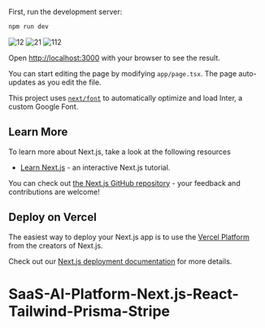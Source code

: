 

First, run the development server:

```bash
npm run dev

```

![12](https://github.com/masudfcs1/SaaS-AI-Platform-Next.js-React-Tailwind-Prisma-Stripe/assets/57311382/7b244702-7ad7-4d6f-abc5-1cf61ce02a25)
![21](https://github.com/masudfcs1/SaaS-AI-Platform-Next.js-React-Tailwind-Prisma-Stripe/assets/57311382/e3868567-0d8d-40e1-9f8c-fbc976f68666)
![112](https://github.com/masudfcs1/SaaS-AI-Platform-Next.js-React-Tailwind-Prisma-Stripe/assets/57311382/9666a084-cb02-4b3d-82b5-9cb81ad73b5b)

Open [http://localhost:3000](http://localhost:3000) with your browser to see the result.

You can start editing the page by modifying `app/page.tsx`. The page auto-updates as you edit the file.

This project uses [`next/font`](https://nextjs.org/docs/basic-features/font-optimization) to automatically optimize and load Inter, a custom Google Font.

## Learn More

To learn more about Next.js, take a look at the following resources

- [Learn Next.js](https://nextjs.org/learn) - an interactive Next.js tutorial.

You can check out [the Next.js GitHub repository](https://github.com/vercel/next.js/) - your feedback and contributions are welcome!

## Deploy on Vercel

The easiest way to deploy your Next.js app is to use the [Vercel Platform](https://vercel.com/new?utm_medium=default-template&filter=next.js&utm_source=create-next-app&utm_campaign=create-next-app-readme) from the creators of Next.js.

Check out our [Next.js deployment documentation](https://nextjs.org/docs/deployment) for more details.

# SaaS-AI-Platform-Next.js-React-Tailwind-Prisma-Stripe
